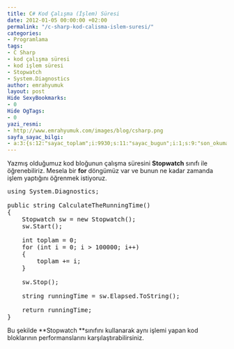 ```yaml
---
title: C# Kod Çalışma (İşlem) Süresi
date: 2012-01-05 00:00:00 +02:00
permalink: "/c-sharp-kod-calisma-islem-suresi/"
categories:
- Programlama
tags:
- C Sharp
- kod çalışma süresi
- kod işlem süresi
- Stopwatch
- System.Diagnostics
author: emrahyumuk
layout: post
Hide SexyBookmarks:
- 0
Hide OgTags:
- 0
yazi_resmi:
- http://www.emrahyumuk.com/images/blog/csharp.png
sayfa_sayac_bilgi:
- a:3:{s:12:"sayac_toplam";i:9930;s:11:"sayac_bugun";i:1;s:9:"son_okuma";i:1366293381;}
---
```


Yazmış olduğumuz kod bloğunun çalışma süresini **Stopwatch** sınıfı ile öğrenebiliriz. Mesela bir **for** döngümüz var ve bunun ne kadar zamanda işlem yaptığını öğrenmek istiyoruz.

<!--more-->

<div style="clear:both;">
</div>

<pre>using System.Diagnostics;

public string CalculateTheRunningTime()
{
    Stopwatch sw = new Stopwatch();
    sw.Start();

    int toplam = 0;
    for (int i = 0; i &gt; 100000; i++)
    {
        toplam += i;
    }

    sw.Stop();

    string runningTime = sw.Elapsed.ToString();

    return runningTime;
}</pre>

Bu şekilde **Stopwatch **sınıfını kullanarak aynı işlemi yapan kod bloklarının performanslarını karşılaştırabilirsiniz.